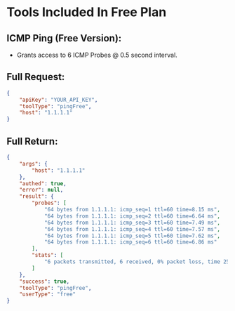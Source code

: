 # Tools Included In Free Plan


## ICMP Ping (Free Version):
- Grants access to 6 ICMP Probes @ 0.5 second interval.

## Full Request:
```json
{
    "apiKey": "YOUR_API_KEY",
    "toolType": "pingFree",
    "host": "1.1.1.1"
}
```

## Full Return:
```json
{
    "args": {
        "host": "1.1.1.1"
    },
    "authed": true,
    "error": null,
    "result": {
        "probes": [
            "64 bytes from 1.1.1.1: icmp_seq=1 ttl=60 time=8.15 ms",
            "64 bytes from 1.1.1.1: icmp_seq=2 ttl=60 time=6.64 ms",
            "64 bytes from 1.1.1.1: icmp_seq=3 ttl=60 time=7.49 ms",
            "64 bytes from 1.1.1.1: icmp_seq=4 ttl=60 time=7.57 ms",
            "64 bytes from 1.1.1.1: icmp_seq=5 ttl=60 time=7.62 ms",
            "64 bytes from 1.1.1.1: icmp_seq=6 ttl=60 time=6.86 ms"
        ],
        "stats": [
            "6 packets transmitted, 6 received, 0% packet loss, time 2510ms"
        ]
    },
    "success": true,
    "toolType": "pingFree",
    "userType": "free"
}
```



